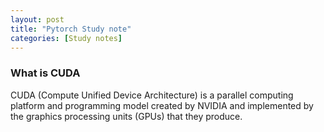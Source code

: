 ```yaml
---
layout: post
title: "Pytorch Study note"
categories: [Study notes]
---
```


### What is CUDA
CUDA (Compute Unified Device Architecture) is a parallel computing platform and programming model created by NVIDIA and implemented by the graphics processing units (GPUs) that they produce.
